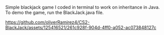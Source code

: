 Simple blackjack game I coded in terminal to work on inheritance in Java. To demo the game, run the BlackJack.java file.




https://github.com/oliverRamirez4/CS2-BlackJack/assets/125416521/261c928f-904d-4ff0-a052-ac073848127c

